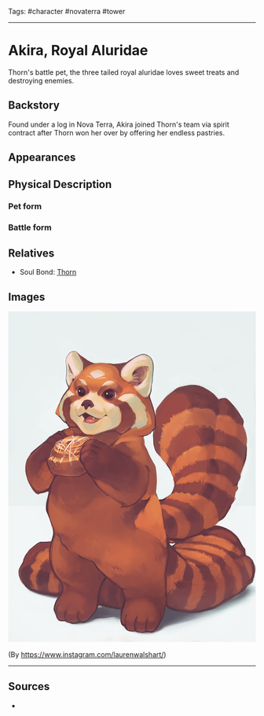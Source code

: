 Tags: #character #novaterra #tower 

---
# Akira, Royal Aluridae

Thorn's battle pet, the three tailed royal aluridae loves sweet treats and destroying enemies.

## Backstory

Found under a log in Nova Terra, Akira joined Thorn's team via spirit contract after Thorn won her over by offering her endless pastries.

## Appearances

## Physical Description

### Pet form

### Battle form

## Relatives

- Soul Bond: [Thorn](Thorn.md)

## Images

![](../Resources/Attachments/Akira_1.png)

(By https://www.instagram.com/laurenwalshart/)

---
## Sources
- 
